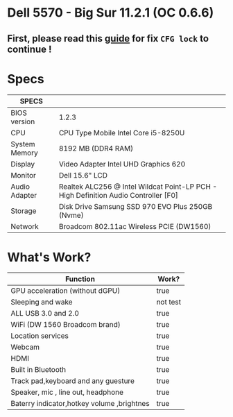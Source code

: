 # Dell 5570 - Big Sur 11.2.1 (OC 0.6.6)
## First, please read this [guide](https://github.com/phd91105/Dell-Inspiron-5570-BigSur-OpenCore/blob/main/CFG-UNLOCKING.md) for fix `CFG lock` to continue !


# Specs

| SPECS |   |
|---|---|
|BIOS version|1.2.3|
|CPU|CPU Type Mobile Intel Core i5-8250U|
|System Memory| 8192 MB (DDR4 RAM)|
|Display|Video Adapter Intel UHD Graphics 620|
|Monitor|Dell 15.6" LCD|
|Audio Adapter| Realtek ALC256 @ Intel Wildcat Point-LP PCH - High Definition Audio Controller [F0]|
|Storage|Disk Drive Samsung SSD 970 EVO Plus 250GB (Nvme)|
|Network| Broadcom 802.11ac Wireless PCIE (DW1560)|

# What's Work?

| Function | Work? |
|---------------|-----------------------------------------------|
|  GPU acceleration (without dGPU)| true |
|  Sleeping and wake| not test |
|  ALL USB 3.0 and 2.0| true |
|  WiFi (DW 1560 Broadcom brand)| true |
|  Location services| true |
|  Webcam| true |
|  HDMI| true |
|  Built in Bluetooth| true |
|  Track pad,keyboard and any guesture| true |
|  Speaker, mic , line out, headphone| true |
|  Baterry indicator,hotkey volume ,brightnes| true |

